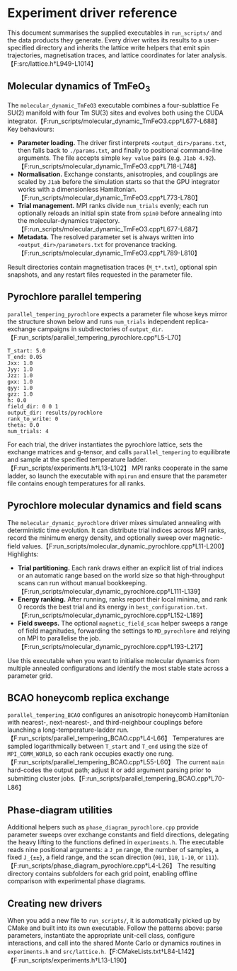 # Experiment driver reference

This document summarises the supplied executables in `run_scripts/` and the data products they generate. Every driver writes its results to a user-specified directory and inherits the lattice write helpers that emit spin trajectories, magnetisation traces, and lattice coordinates for later analysis.【F:src/lattice.h†L949-L1014】

## Molecular dynamics of TmFeO$_3$

The `molecular_dynamic_TmFeO3` executable combines a four-sublattice Fe SU(2) manifold with four Tm SU(3) sites and evolves both using the CUDA integrator.【F:run_scripts/molecular_dynamic_TmFeO3.cpp†L677-L688】 Key behaviours:

- **Parameter loading.** The driver first interprets `<output_dir>/params.txt`, then falls back to `./params.txt`, and finally to positional command-line arguments. The file accepts simple `key value` pairs (e.g. `J1ab 4.92`).【F:run_scripts/molecular_dynamic_TmFeO3.cpp†L718-L748】
- **Normalisation.** Exchange constants, anisotropies, and couplings are scaled by `J1ab` before the simulation starts so that the GPU integrator works with a dimensionless Hamiltonian.【F:run_scripts/molecular_dynamic_TmFeO3.cpp†L773-L780】
- **Trial management.** MPI ranks divide `num_trials` evenly; each run optionally reloads an initial spin state from `spin0` before annealing into the molecular-dynamics trajectory.【F:run_scripts/molecular_dynamic_TmFeO3.cpp†L677-L687】
- **Metadata.** The resolved parameter set is always written into `<output_dir>/parameters.txt` for provenance tracking.【F:run_scripts/molecular_dynamic_TmFeO3.cpp†L789-L810】

Result directories contain magnetisation traces (`M_t*.txt`), optional spin snapshots, and any restart files requested in the parameter file.

## Pyrochlore parallel tempering

`parallel_tempering_pyrochlore` expects a parameter file whose keys mirror the structure shown below and runs `num_trials` independent replica-exchange campaigns in subdirectories of `output_dir`.【F:run_scripts/parallel_tempering_pyrochlore.cpp†L5-L70】

```
T_start: 5.0
T_end: 0.05
Jxx: 1.0
Jyy: 1.0
Jzz: 1.0
gxx: 1.0
gyy: 1.0
gzz: 1.0
h: 0.0
field_dir: 0 0 1
output_dir: results/pyrochlore
rank_to_write: 0
theta: 0.0
num_trials: 4
```

For each trial, the driver instantiates the pyrochlore lattice, sets the exchange matrices and g-tensor, and calls `parallel_tempering` to equilibrate and sample at the specified temperature ladder.【F:run_scripts/experiments.h†L13-L102】 MPI ranks cooperate in the same ladder, so launch the executable with `mpirun` and ensure that the parameter file contains enough temperatures for all ranks.

## Pyrochlore molecular dynamics and field scans

The `molecular_dynamic_pyrochlore` driver mixes simulated annealing with deterministic time evolution. It can distribute trial indices across MPI ranks, record the minimum energy density, and optionally sweep over magnetic-field values.【F:run_scripts/molecular_dynamic_pyrochlore.cpp†L11-L200】 Highlights:

- **Trial partitioning.** Each rank draws either an explicit list of trial indices or an automatic range based on the world size so that high-throughput scans can run without manual bookkeeping.【F:run_scripts/molecular_dynamic_pyrochlore.cpp†L111-L139】
- **Energy ranking.** After running, ranks report their local minima, and rank 0 records the best trial and its energy in `best_configuration.txt`.【F:run_scripts/molecular_dynamic_pyrochlore.cpp†L152-L189】
- **Field sweeps.** The optional `magnetic_field_scan` helper sweeps a range of field magnitudes, forwarding the settings to `MD_pyrochlore` and relying on MPI to parallelise the job.【F:run_scripts/molecular_dynamic_pyrochlore.cpp†L193-L217】

Use this executable when you want to initialise molecular dynamics from multiple annealed configurations and identify the most stable state across a parameter grid.

## BCAO honeycomb replica exchange

`parallel_tempering_BCAO` configures an anisotropic honeycomb Hamiltonian with nearest-, next-nearest-, and third-neighbour couplings before launching a long-temperature-ladder run.【F:run_scripts/parallel_tempering_BCAO.cpp†L4-L66】 Temperatures are sampled logarithmically between `T_start` and `T_end` using the size of `MPI_COMM_WORLD`, so each rank occupies exactly one rung.【F:run_scripts/parallel_tempering_BCAO.cpp†L55-L60】 The current `main` hard-codes the output path; adjust it or add argument parsing prior to submitting cluster jobs.【F:run_scripts/parallel_tempering_BCAO.cpp†L70-L86】

## Phase-diagram utilities

Additional helpers such as `phase_diagram_pyrochlore.cpp` provide parameter sweeps over exchange constants and field directions, delegating the heavy lifting to the functions defined in `experiments.h`. The executable reads nine positional arguments: a `J_pm` range, the number of samples, a fixed `J_{±±}`, a field range, and the scan direction (`001`, `110`, `1-10`, or `111`).【F:run_scripts/phase_diagram_pyrochlore.cpp†L4-L26】 The resulting directory contains subfolders for each grid point, enabling offline comparison with experimental phase diagrams.

## Creating new drivers

When you add a new file to `run_scripts/`, it is automatically picked up by CMake and built into its own executable. Follow the patterns above: parse parameters, instantiate the appropriate unit-cell class, configure interactions, and call into the shared Monte Carlo or dynamics routines in `experiments.h` and `src/lattice.h`.【F:CMakeLists.txt†L84-L142】【F:run_scripts/experiments.h†L13-L190】
